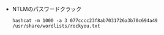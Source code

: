 * NTLMのパスワードクラック

  ```
  hashcat -m 1000 -a 3 077cccc23f8ab7031726a3b70c694a49 /usr/share/wordlists/rockyou.txt
  ```

  